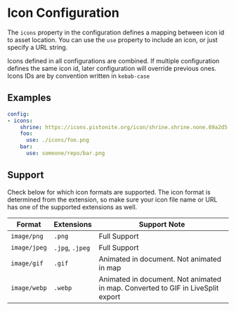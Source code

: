 # Icon Configuration
The `icons` property in the configuration defines a mapping between icon id to
asset location. You can use the `use` property to include an icon, or just specify a URL string.

Icons defined in all configurations are combined.
If multiple configuration defines the same icon id, later configuration will override previous ones.
Icons IDs are by convention written in `kebab-case`

## Examples
```yaml
config:
- icons:
    shrine: https://icons.pistonite.org/icon/shrine.shrine.none.69a2d5.c1fefe.69a2d5.c1fefe.69a2d5.c1fefe.png
    foo:
      use: ./icons/foo.png
    bar:
      use: someone/repo/bar.png
```

## Support
Check below for which icon formats are supported. The icon format is determined
from the extension, so make sure your icon file name or URL has one of the supported extensions as well.

|Format|Extensions|Support Note|
|-|-|-|
|`image/png`|`.png`|Full Support|
|`image/jpeg`|`.jpg`, `.jpeg`|Full Support|
|`image/gif`|`.gif`|Animated in document. Not animated in map|
|`image/webp`|`.webp`|Animated in document. Not animated in map. Converted to GIF in LiveSplit export|
